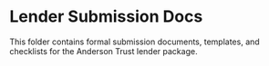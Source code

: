 # Lender Submission Docs

This folder contains formal submission documents, templates, and checklists for the Anderson Trust lender package.
